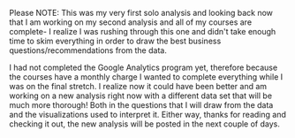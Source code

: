 Please NOTE: This was my very first solo analysis and looking back now that I am working on my second analysis and all
of my courses are complete- I realize I was rushing through this one and didn't take enough time to skim everything in 
order to draw the best business questions/recommendations from the data.

I had not completed the Google Analytics program yet, therefore because the courses have a monthly charge I wanted to complete
everything while I was on the final stretch. I realize now it could have been better and am working on a new analysis right now 
with a different data set that will be much more thorough! Both in the questions that I will draw from the data and the visualizations
used to interpret it. Either way, thanks for reading and checking it out, the new analysis will be posted in the next couple of days.
